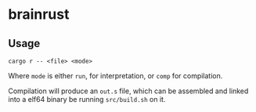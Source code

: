 # brainrust

## Usage

`cargo r -- <file> <mode>`

Where `mode` is either `run`, for interpretation, or `comp` for compilation.

Compilation will produce an `out.s` file, which can be assembled and linked into a elf64 binary be running `src/build.sh` on it.
